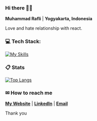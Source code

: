 ###  Hi there 👋🏼

**Muhammad Rafli** | **Yogyakarta, Indonesia**

Love and hate relationship with react.

###  💻 Tech Stack:

[![My Skills](https://skillicons.dev/icons?i=js,ts,react,nextjs,tailwind,express,mysql,figma,ai)](https://github.com/plirapli/)

###  📋 Stats

[![Top Langs](https://github-readme-stats.vercel.app/api/top-langs/?username=plirapli&theme=material-palenight&layout=compact)](https://github.com/plirapli/)

###  ✉ How to reach me

**[My Website](https://plirapli.vercel.app/)** | **[LinkedIn](https://www.linkedin.com/in/mrafli/)** | **[Email](mailto:mrafli.work@gmail.com)**

Thank you

